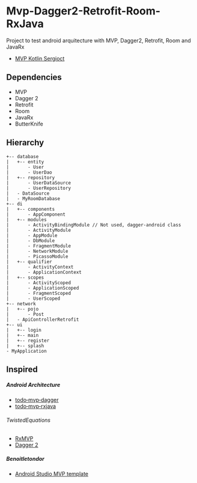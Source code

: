 # Mvp-Dagger2-Retrofit-Room-RxJava
Project to test android arquitecture with MVP, Dagger2, Retrofit, Room and JavaRx

* [MVP Kotlin Sergioct](https://github.com/Sergioct/Kotlin-Mvp-Dagger2-Retrofit-Room-RxJava/)

## Dependencies
  * MVP
  * Dagger 2
  * Retrofit
  * Room
  * JavaRx
  * ButterKnife

## Hierarchy

```
+-- database
|   +-- entity
|       - User
|       - UserDao
|   +-- repository
|       - UserDataSource
|       - UserRepository
|   - DataSource
|   - MyRoomDatabase
+-- di
|   +-- components
|       - AppComponent
|   +-- modules
|       - ActivityBindingModule // Not used, dagger-android class
|       - ActivityModule
|       - AppModule
|       - DbModule
|       - FragmentModule
|       - NetworkModule
|       - PicassoModule
|   +-- qualifier
|       - ActivityContext
|       - ApplicationContext
|   +-- scopes
|       - ActivityScoped
|       - ApplicationScoped
|       - FragmentScoped
|       - UserScoped
+-- network
|   +-- pojo
|       - Post
|   - ApiControllerRetrofit
+-- ui
|   +-- login
|   +-- main
|   +-- register
|   +-- splash
- MyApplication
```
## Inspired

##### Android Architecture
* [todo‑mvp‑dagger](https://github.com/googlesamples/android-architecture/tree/todo-mvp-dagger/)
* [todo‑mvp‑rxjava](https://github.com/googlesamples/android-architecture/tree/todo-mvp-rxjava/)

###### TwistedEquations
* [RxMVP](https://www.youtube.com/watch?v=--wragcEDtI&list=PLuR1PJnGR-IgeDuzxoGe3hHV_8OfbHy8c/)
* [Dagger 2](https://www.youtube.com/watch?v=Qwk7ESmaCq0&list=PLuR1PJnGR-Ih-HXnGSpnqjdhdvqcwhfFU/)

##### Benoitletondor
* [Android Studio MVP template](https://github.com/benoitletondor/Android-Studio-MVP-template/)
